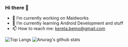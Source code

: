 ### Hi there 👋

<!--
**Skainomi/Skainomi** is a ✨ _special_ ✨ repository because its `README.md` (this file) appears on your GitHub profile.

Here are some ideas to get you started:
-->
- 🔭 I’m currently working on Maidworks
- 🌱 I’m currently learning Android Development and stuff
- 📫 How to reach me: kereta.bemo@gmail.com
<!-- - 👯 I’m looking to collaborate on ... 
- 🤔 I’m looking for help with ...
- 💬 Ask me about ...

- 😄 Pronouns: ...
- ⚡ Fun fact: -->


![Top Langs](https://github-readme-stats.vercel.app/api/top-langs/?username=Skainomi&theme=dark)
![Anurag's github stats](https://github-readme-stats.vercel.app/api?username=Skainomi&theme=dark)
